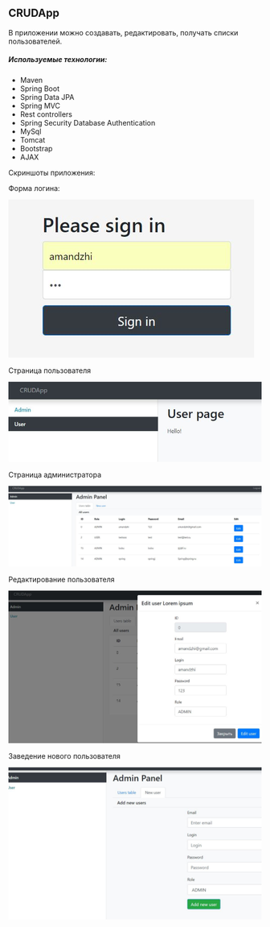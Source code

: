 ## CRUDApp

В приложении можно создавать, редактировать, получать списки пользователей.

##### Используемые технологии:

+ Maven
+ Spring Boot
+ Spring Data JPA
+ Spring MVC
+ Rest controllers
+ Spring Security Database Authentication
+ MySql
+ Tomcat
+ Bootstrap
+ AJAX


Скриншоты приложения:

Форма логина:

![alt text](src/main/resources/static/img/Login.JPG)

Страница пользователя

![alt text](src/main/resources/static/img/UserPage.JPG)

Страница администратора

![alt text](src/main/resources/static/img/AdminPage.JPG)

Редактирование пользователя

![alt text](src/main/resources/static/img/EditUser.JPG)

Заведение нового пользователя

![alt text](src/main/resources/static/img/newUser.JPG)
